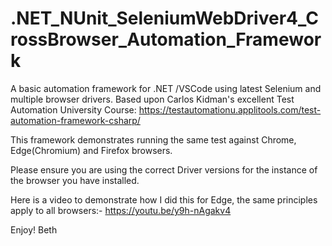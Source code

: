 # .NET_NUnit_SeleniumWebDriver4_CrossBrowser_Automation_Framework
 A basic automation framework for .NET /VSCode using latest Selenium and multiple browser drivers.
Based upon Carlos Kidman's excellent Test Automation University Course: https://testautomationu.applitools.com/test-automation-framework-csharp/

This framework demonstrates running the same test against Chrome, Edge(Chromium) and Firefox browsers.

Please ensure you are using the correct Driver versions for the instance of the browser you have installed.

Here is a video to demonstrate how I did this for Edge, the same principles apply to all browsers:-
https://youtu.be/y9h-nAgakv4

Enjoy!
Beth
